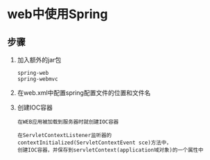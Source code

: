 web中使用Spring
==

## 步骤
1. 加入额外的jar包
    ```text
    spring-web
    spring-webmvc
    ```

2. 在web.xml中配置spring配置文件的位置和文件名

3. 创建IOC容器
    ```text
    在WEB应用被加载到服务器时就创建IOC容器
    
    在ServletContextListener监听器的contextInitialized(ServletContextEvent sce)方法中，
    创建IOC容器，并保存到servletContext(application域对象)的一个属性中
    ```
